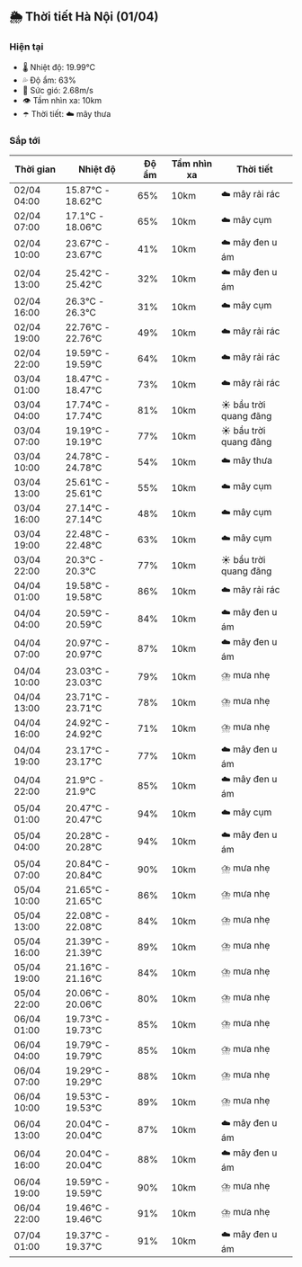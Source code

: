 ## 🌦️ Thời tiết Hà Nội (01/04)

### Hiện tại

- 🌡️ Nhiệt độ: 19.99℃
- 💦 Độ ẩm: 63%
- 💨 Sức gió: 2.68m/s
- 👁️ Tầm nhìn xa: 10km
- ☂️ Thời tiết: ☁️ mây thưa

### Sắp tới

| Thời gian | Nhiệt độ | Độ ẩm | Tầm nhìn xa | Thời tiết |
| --- | --- | --- | --- | --- |
| 02/04 04:00 | 15.87℃ - 18.62℃ | 65% | 10km | ☁️ mây rải rác |
| 02/04 07:00 | 17.1℃ - 18.06℃ | 65% | 10km | ☁️ mây cụm |
| 02/04 10:00 | 23.67℃ - 23.67℃ | 41% | 10km | ☁️ mây đen u ám |
| 02/04 13:00 | 25.42℃ - 25.42℃ | 32% | 10km | ☁️ mây đen u ám |
| 02/04 16:00 | 26.3℃ - 26.3℃ | 31% | 10km | ☁️ mây cụm |
| 02/04 19:00 | 22.76℃ - 22.76℃ | 49% | 10km | ☁️ mây rải rác |
| 02/04 22:00 | 19.59℃ - 19.59℃ | 64% | 10km | ☁️ mây rải rác |
| 03/04 01:00 | 18.47℃ - 18.47℃ | 73% | 10km | ☁️ mây rải rác |
| 03/04 04:00 | 17.74℃ - 17.74℃ | 81% | 10km | ☀️ bầu trời quang đãng |
| 03/04 07:00 | 19.19℃ - 19.19℃ | 77% | 10km | ☀️ bầu trời quang đãng |
| 03/04 10:00 | 24.78℃ - 24.78℃ | 54% | 10km | ☁️ mây thưa |
| 03/04 13:00 | 25.61℃ - 25.61℃ | 55% | 10km | ☁️ mây cụm |
| 03/04 16:00 | 27.14℃ - 27.14℃ | 48% | 10km | ☁️ mây cụm |
| 03/04 19:00 | 22.48℃ - 22.48℃ | 63% | 10km | ☁️ mây cụm |
| 03/04 22:00 | 20.3℃ - 20.3℃ | 77% | 10km | ☀️ bầu trời quang đãng |
| 04/04 01:00 | 19.58℃ - 19.58℃ | 86% | 10km | ☁️ mây rải rác |
| 04/04 04:00 | 20.59℃ - 20.59℃ | 84% | 10km | ☁️ mây đen u ám |
| 04/04 07:00 | 20.97℃ - 20.97℃ | 87% | 10km | ☁️ mây đen u ám |
| 04/04 10:00 | 23.03℃ - 23.03℃ | 79% | 10km | ⛈️ mưa nhẹ |
| 04/04 13:00 | 23.71℃ - 23.71℃ | 78% | 10km | ⛈️ mưa nhẹ |
| 04/04 16:00 | 24.92℃ - 24.92℃ | 71% | 10km | ⛈️ mưa nhẹ |
| 04/04 19:00 | 23.17℃ - 23.17℃ | 77% | 10km | ☁️ mây đen u ám |
| 04/04 22:00 | 21.9℃ - 21.9℃ | 85% | 10km | ☁️ mây đen u ám |
| 05/04 01:00 | 20.47℃ - 20.47℃ | 94% | 10km | ☁️ mây cụm |
| 05/04 04:00 | 20.28℃ - 20.28℃ | 94% | 10km | ☁️ mây đen u ám |
| 05/04 07:00 | 20.84℃ - 20.84℃ | 90% | 10km | ⛈️ mưa nhẹ |
| 05/04 10:00 | 21.65℃ - 21.65℃ | 86% | 10km | ⛈️ mưa nhẹ |
| 05/04 13:00 | 22.08℃ - 22.08℃ | 84% | 10km | ⛈️ mưa nhẹ |
| 05/04 16:00 | 21.39℃ - 21.39℃ | 89% | 10km | ⛈️ mưa nhẹ |
| 05/04 19:00 | 21.16℃ - 21.16℃ | 84% | 10km | ⛈️ mưa nhẹ |
| 05/04 22:00 | 20.06℃ - 20.06℃ | 80% | 10km | ⛈️ mưa nhẹ |
| 06/04 01:00 | 19.73℃ - 19.73℃ | 85% | 10km | ⛈️ mưa nhẹ |
| 06/04 04:00 | 19.79℃ - 19.79℃ | 85% | 10km | ⛈️ mưa nhẹ |
| 06/04 07:00 | 19.29℃ - 19.29℃ | 88% | 10km | ⛈️ mưa nhẹ |
| 06/04 10:00 | 19.53℃ - 19.53℃ | 89% | 10km | ⛈️ mưa nhẹ |
| 06/04 13:00 | 20.04℃ - 20.04℃ | 87% | 10km | ☁️ mây đen u ám |
| 06/04 16:00 | 20.04℃ - 20.04℃ | 88% | 10km | ☁️ mây đen u ám |
| 06/04 19:00 | 19.59℃ - 19.59℃ | 90% | 10km | ⛈️ mưa nhẹ |
| 06/04 22:00 | 19.46℃ - 19.46℃ | 91% | 10km | ⛈️ mưa nhẹ |
| 07/04 01:00 | 19.37℃ - 19.37℃ | 91% | 10km | ☁️ mây đen u ám |
